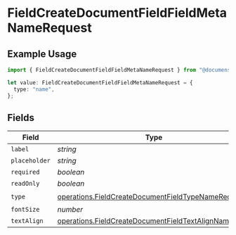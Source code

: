 # FieldCreateDocumentFieldFieldMetaNameRequest

## Example Usage

```typescript
import { FieldCreateDocumentFieldFieldMetaNameRequest } from "@documenso/sdk-typescript/models/operations";

let value: FieldCreateDocumentFieldFieldMetaNameRequest = {
  type: "name",
};
```

## Fields

| Field                                                                                                                      | Type                                                                                                                       | Required                                                                                                                   | Description                                                                                                                |
| -------------------------------------------------------------------------------------------------------------------------- | -------------------------------------------------------------------------------------------------------------------------- | -------------------------------------------------------------------------------------------------------------------------- | -------------------------------------------------------------------------------------------------------------------------- |
| `label`                                                                                                                    | *string*                                                                                                                   | :heavy_minus_sign:                                                                                                         | N/A                                                                                                                        |
| `placeholder`                                                                                                              | *string*                                                                                                                   | :heavy_minus_sign:                                                                                                         | N/A                                                                                                                        |
| `required`                                                                                                                 | *boolean*                                                                                                                  | :heavy_minus_sign:                                                                                                         | N/A                                                                                                                        |
| `readOnly`                                                                                                                 | *boolean*                                                                                                                  | :heavy_minus_sign:                                                                                                         | N/A                                                                                                                        |
| `type`                                                                                                                     | [operations.FieldCreateDocumentFieldTypeNameRequest2](../../models/operations/fieldcreatedocumentfieldtypenamerequest2.md) | :heavy_check_mark:                                                                                                         | N/A                                                                                                                        |
| `fontSize`                                                                                                                 | *number*                                                                                                                   | :heavy_minus_sign:                                                                                                         | N/A                                                                                                                        |
| `textAlign`                                                                                                                | [operations.FieldCreateDocumentFieldTextAlignName](../../models/operations/fieldcreatedocumentfieldtextalignname.md)       | :heavy_minus_sign:                                                                                                         | N/A                                                                                                                        |